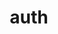 ---
layout: sdk.html.hbs
title: auth
description: auth controller documentation
separator: controllers
algolia: true
---